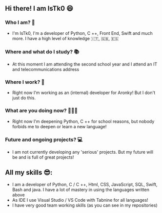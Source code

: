 ## Hi there! I am IsTk0 😄

### Who I am? 🧐
- I'm IsTk0, I'm a developer of Python, C ++, Front End, Swift and much more. I have a high level of knowledge 🇮🇹, 🇬🇧, 🇪🇸

### Where and what do I study? 📚
- At this moment I am attending the second school year and I attend an IT and telecommunications address

### Where I work? 🚀
- Right now I'm working as an (internal) developer for Aronky! But I don't just do this.

### What are you doing now? 🧑🏻‍💻
- Right now I'm deepening Python, C ++ for school reasons, but nobody forbids me to deepen or learn a new language!

### Future and ongoing projects? 💻
- I am not currently developing any 'serious' projects. But my future will be and is full of great projects!

## All my skills 😎:
- I am a developer of Python, C / C ++, Html, CSS, JavaScript, SQL, Swift, Bash and java. I have a lot of mastery in using the languages written above
- As IDE I use Visual Studio / VS Code with Tabnine for all languages!
- I have very good team working skills (as you can see in my repositories)
